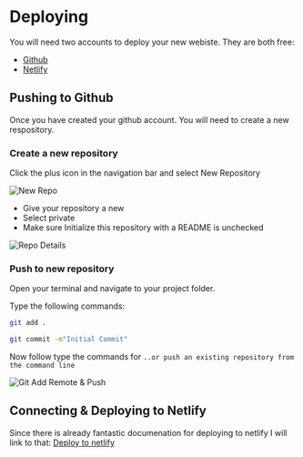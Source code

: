 # Deploying

You will need two accounts to deploy your new webiste. They are both free:
* [Github](https://github.com/)
* [Netlify](https://netlify.com/)

## Pushing to Github
Once you have created your github account. You will need to create a new respository.

### Create a new repository
Click the plus icon in the navigation bar and select New Repository

![New Repo](/newRepo.png)

* Give your repository a new
* Select private
* Make sure Initialize this repository with a README is unchecked

![Repo Details](/repoDetails.png)

### Push to new repository

Open your terminal and navigate to your project folder.

Type the following commands:
```bash
git add .

git commit -m"Initial Commit"
```

Now follow type the commands for `..or push an existing repository from the command line`

![Git Add Remote & Push](/pushGit.png)

## Connecting & Deploying to Netlify
Since there is already fantastic documenation for deploying to netlify I will link to that:
[Deploy to netlify](https://www.netlify.com/blog/2016/02/24/a-step-by-step-guide-gatsby-on-netlify/#connecting-to-netlify)
